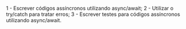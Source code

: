  
1 - Escrever códigos assíncronos utilizando async/await;
2 - Utilizar o try/catch para tratar erros;
3 - Escrever testes para códigos assíncronos utilizando async/await.

